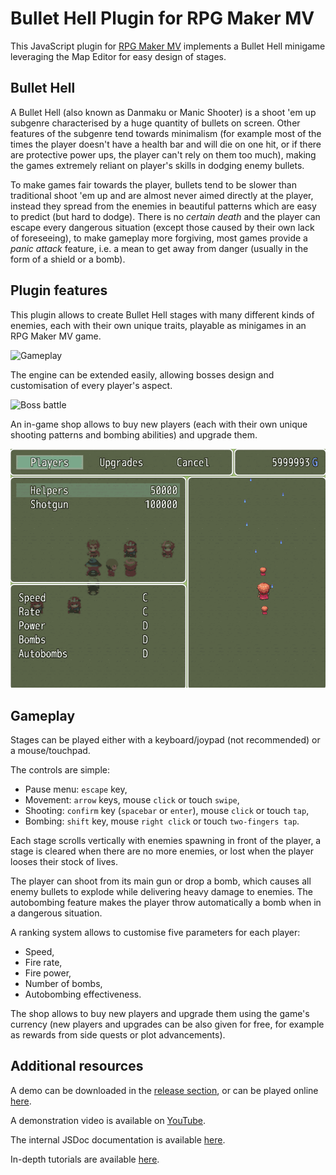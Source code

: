 Bullet Hell Plugin for RPG Maker MV
===================================

This JavaScript plugin for [RPG Maker MV](http://www.rpgmakerweb.com/products/programs/rpg-maker-mv) implements a Bullet Hell minigame leveraging the Map Editor for easy design of stages.

Bullet Hell
-----------

A Bullet Hell (also known as Danmaku or Manic Shooter) is a shoot 'em up subgenre characterised by a huge quantity of bullets on screen.
Other features of the subgenre tend towards minimalism (for example most of the times the player doesn't have a health bar and will die on one hit, or if there are protective power ups, the player can't rely on them too much), making the games extremely reliant on player's skills in dodging enemy bullets.

To make games fair towards the player, bullets tend to be slower than traditional shoot 'em up and are almost never aimed directly at the player, instead they spread from the enemies in beautiful patterns which are easy to predict (but hard to dodge).
There is no *certain death* and the player can escape every dangerous situation (except those caused by their own lack of foreseeing), to make gameplay more forgiving, most games provide a *panic attack* feature, i.e. a mean to get away from danger (usually in the form of a shield or a bomb).

Plugin features
---------------

This plugin allows to create Bullet Hell stages with many different kinds of enemies, each with their own unique traits,  playable as minigames in an RPG Maker MV game.

![Gameplay](screenshots/gameplay1.gif)

The engine can be extended easily, allowing bosses design and customisation of every player's aspect. 

![Boss battle](screenshots/gameplay2.gif)

An in-game shop allows to buy new players (each with their own unique shooting patterns and bombing abilities) and upgrade them.

![Shop](screenshots/gameplay3.gif)

Gameplay
--------

Stages can be played either with a keyboard/joypad (not recommended) or a mouse/touchpad.

The controls are simple:

- Pause menu: `escape` key,
- Movement: `arrow` keys, mouse `click` or touch `swipe`,
- Shooting: `confirm` key (`spacebar` or `enter`), mouse `click` or touch `tap`,
- Bombing: `shift` key, mouse `right click` or touch `two-fingers tap`.

Each stage scrolls vertically with enemies spawning in front of the player, a stage is cleared when there are no more enemies, or lost when the player looses their stock of lives.

The player can shoot from its main gun or drop a bomb, which causes all enemy bullets to explode while delivering heavy damage to enemies. The autobombing feature makes the player throw automatically a bomb when in a dangerous situation.

A ranking system allows to customise five parameters for each player:

- Speed,
- Fire rate,
- Fire power,
- Number of bombs,
- Autobombing effectiveness.

The shop allows to buy new players and upgrade them using the game's currency (new players and upgrades can be also given for free, for example as rewards from side quests or plot advancements).

Additional resources
--------------------

A demo can be downloaded in the [release section](https://github.com/HashakGik/BulletHell-RMMV/releases/latest), or can be played online [here](https://strontiumaluminate.altervista.org/bullethell).

A demonstration video is available on [YouTube](https://www.youtube.com/watch?v=D5rxpICS198).

The internal JSDoc documentation is available [here](https://HashakGik.github.io/BulletHell-RMMV).

In-depth tutorials are available [here](https://HashakGik.github.io/BulletHell-RMMV/tutorial-getting_started.html).
